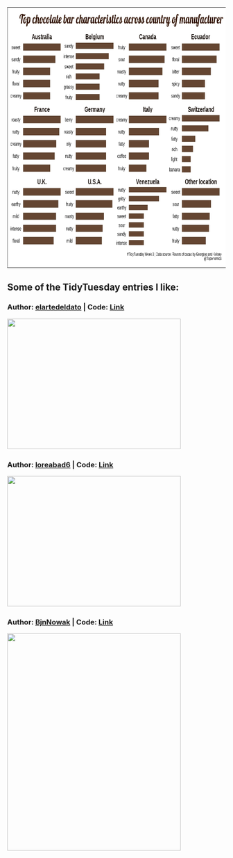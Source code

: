 <img src="choco.jpeg" width="800" height="600">

<br>

## Some of the TidyTuesday entries I like:

### Author: [elartedeldato](https://github.com/elartedeldato) | Code: [Link](https://github.com/elartedeldato/TidyTuesday/blob/main/R/2022_3_Chocolate.R) 
<img src="https://pbs.twimg.com/media/FJntaT2XEAUCDgN?format=jpg&name=large" width="400" height="300">

### Author: [loreabad6](https://github.com/loreabad6) | Code: [Link](https://github.com/loreabad6/TidyTuesday/blob/master/R/2022/week_03.Rmd)
<img src="https://pbs.twimg.com/media/FJjh28OVQA8DUBF?format=jpg&name=large" width="400" height="300">

### Author: [BjnNowak](https://github.com/BjnNowak) | Code: [Link](https://github.com/BjnNowak/TidyTuesday/blob/main/SC_CocoaBeans.R)
<img src="https://pbs.twimg.com/media/FJfhH1kX0AEZocG?format=png&name=large" width="400" height="500">
